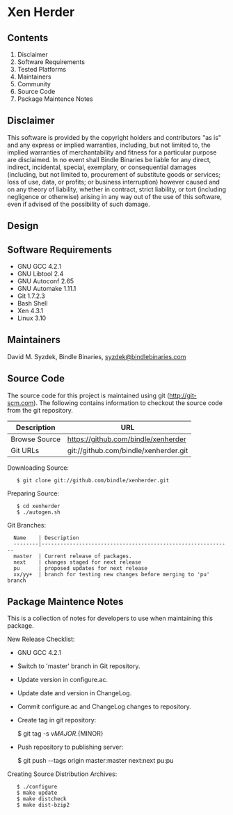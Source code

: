 
Xen Herder
==========


Contents
--------

   1. Disclaimer
   2. Software Requirements
   3. Tested Platforms
   4. Maintainers
   5. Community
   6. Source Code
   7. Package Maintence Notes


Disclaimer
----------

   This software is provided by the copyright holders and contributors "as
   is" and any express or implied warranties, including, but not limited to,
   the implied warranties of merchantability and fitness for a particular
   purpose are disclaimed. In no event shall Bindle Binaries be liable for
   any direct, indirect, incidental, special, exemplary, or consequential
   damages (including, but not limited to, procurement of substitute goods or
   services; loss of use, data, or profits; or business interruption) however
   caused and on any theory of liability, whether in contract, strict
   liability, or tort (including negligence or otherwise) arising in any way
   out of the use of this software, even if advised of the possibility of
   such damage.


Design
------


Software Requirements
---------------------

   * GNU GCC 4.2.1
   * GNU Libtool 2.4
   * GNU Autoconf 2.65
   * GNU Automake 1.11.1
   * Git 1.7.2.3
   * Bash Shell
   * Xen 4.3.1
   * Linux 3.10


Maintainers
-----------

   David M. Syzdek,
   Bindle Binaries,
   syzdek@bindlebinaries.com


Source Code
-----------

   The source code for this project is maintained using git
   (http://git-scm.com).  The following contains information to checkout the
   source code from the git repository.

   Description   | URL
   --------------|--------------------------------------
   Browse Source | https://github.com/bindle/xenherder
   Git URLs      | git://github.com/bindle/xenherder.git

   Downloading Source:

       $ git clone git://github.com/bindle/xenherder.git

   Preparing Source:

       $ cd xenherder
       $ ./autogen.sh

   Git Branches:

      Name    | Description  
      --------|-------------------------------------------------------------  
      master  | Current release of packages.  
      next    | changes staged for next release  
      pu      | proposed updates for next release  
      xx/yy+  | branch for testing new changes before merging to 'pu' branch  


Package Maintence Notes
-----------------------

   This is a collection of notes for developers to use when maintaining this
   package.

   New Release Checklist:

   * GNU GCC 4.2.1
   * Switch to 'master' branch in Git repository.
   * Update version in configure.ac.
   * Update date and version in ChangeLog.
   * Commit configure.ac and ChangeLog changes to repository.
   * Create tag in git repository:

      $ git tag -s v${MAJOR}.${MINOR}

   * Push repository to publishing server:

      $ git push --tags origin master:master next:next pu:pu

   Creating Source Distribution Archives:

       $ ./configure
       $ make update
       $ make distcheck
       $ make dist-bzip2

